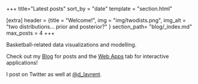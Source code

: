 +++
title="Latest posts"
sort_by = "date"
template = "section.html"

[extra]
header = {title = "Welcome!", img = "img/twodists.png", img_alt = "two distributions... prior and posterior?" }
section_path= "blog/_index.md"
max_posts = 4
+++

Basketball-related data visualizations and modelling.

Check out my [Blog](blog/) for posts and the [Web Apps](webapps/) tab for interactive applications!

I post on Twitter as well at [@d_lavrent](https://twitter.com/d_lavrent).